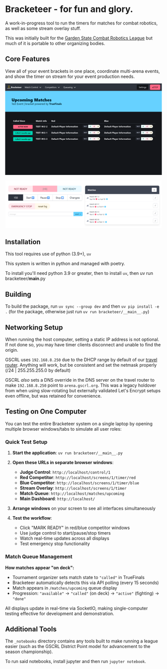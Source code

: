 # Bracketeer - for fun and glory.

A work-in-progress tool to run the timers for matches for combat robotics, as well as some stream overlay stuff.

This was initially built for the [Garden State Combat Robotics League](https://www.gscrl.org) but much of it is portable to other organizing bodies.

## Core Features

View all of your event brackets in one place, coordinate multi-arena events, and show the timer on stream for your event production needs.

![A screenshot of the upcoming matches screen showing multiple matches and some active.](./_repo/upcoming.png)

![A screenshow showing the control pane for match timer use, as well as the individual robot loading dialogue to apply names to ensure competitors are in the right place.](./_repo/match_control.png)

## Installation

This tool requires use of python (3.9+), `uv`

This system is written in python and managed with poetry.

To install you'll need python 3.9 or greater, then to install `uv`, then uv run bracketeer/__main__.py

## Building

To build the package, run `uv sync --group dev` and then `uv pip install -e .` (for the package, otherwise just run `uv run bracketeer/__main__.py`)

## Networking Setup

When running the host computer, setting a static IP address is not optional.  If not done so, you may have timer clients disconnect and unable to find the origin.

GSCRL uses `192.168.8.250` due to the DHCP range by default of our [travel router](https://www.amazon.com/GL-iNet-GL-SFT1200-Secure-Travel-Router/dp/B09N72FMH5).  Anything will work, but be consistent and set the netmask properly (/24 | 255.255.255.0 by default)

GSCRL *also* sets a DNS override in the DNS server on the travel router to make `192.168.8.250` point to `arena.gscrl.org`.  This was a legacy holdover from when using slow-rotating but externally validated Let's Encrypt setups even offline, but was retained for convenience.

## Testing on One Computer

You can test the entire Bracketeer system on a single laptop by opening multiple browser windows/tabs to simulate all user roles:

### Quick Test Setup

1. **Start the application**: `uv run bracketeer/__main__.py`
2. **Open these URLs in separate browser windows**:
   - **Judge Control**: `http://localhost/control/1`
   - **Red Competitor**: `http://localhost/screens/1/timer/red` 
   - **Blue Competitor**: `http://localhost/screens/1/timer/blue`
   - **Stream Overlay**: `http://localhost/screens/1/timer`
   - **Match Queue**: `http://localhost/matches/upcoming`
   - **Main Dashboard**: `http://localhost/`

3. **Arrange windows** on your screen to see all interfaces simultaneously
4. **Test the workflow**:
   - Click "MARK READY" in red/blue competitor windows
   - Use judge control to start/pause/stop timers
   - Watch real-time updates across all displays
   - Test emergency stop functionality

### Match Queue Management

**How matches appear "on deck":**
- Tournament organizer sets match state to `"called"` in TrueFinals
- Bracketeer automatically detects this via API polling (every 15 seconds)
- Match appears in `/matches/upcoming` queue display
- Progression: `"available"` → `"called"` (on deck) → `"active"` (fighting) → `"done"`

All displays update in real-time via SocketIO, making single-computer testing effective for development and demonstration.

## Additional Tools

The `_notebooks` directory contains any tools built to make running a league easier (such as the GSCRL District Point model for advancement to the season championship).

To run said notebooks, install jupyter and then run `jupyter notebook`.